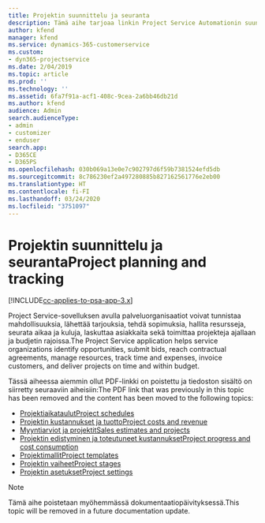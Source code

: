 ```yaml
---
title: Projektin suunnittelu ja seuranta
description: Tämä aihe tarjoaa linkin Project Service Automationin suunnitteluun ja seurantaan.
author: kfend
manager: kfend
ms.service: dynamics-365-customerservice
ms.custom:
- dyn365-projectservice
ms.date: 2/04/2019
ms.topic: article
ms.prod: ''
ms.technology: ''
ms.assetid: 6fa7f91a-acf1-408c-9cea-2a6bb46db21d
ms.author: kfend
audience: Admin
search.audienceType:
- admin
- customizer
- enduser
search.app:
- D365CE
- D365PS
ms.openlocfilehash: 030b069a13e0e7c902797d6f59b7381524efd5db
ms.sourcegitcommit: 8c786230ef2a497280885b827162561776e2eb00
ms.translationtype: HT
ms.contentlocale: fi-FI
ms.lasthandoff: 03/24/2020
ms.locfileid: "3751097"
---
```

# <a name="project-planning-and-tracking"></a><span data-ttu-id="a28cb-103">Projektin suunnittelu ja seuranta</span><span class="sxs-lookup"><span data-stu-id="a28cb-103">Project planning and tracking</span></span>

[!INCLUDE[cc-applies-to-psa-app-3.x](../../includes/cc-applies-to-psa-app-3x.md)]

<span data-ttu-id="a28cb-104">Project Service-sovelluksen avulla palveluorganisaatiot voivat tunnistaa mahdollisuuksia, lähettää tarjouksia, tehdä sopimuksia, hallita resursseja, seurata aikaa ja kuluja, laskuttaa asiakkaita sekä toimittaa projekteja ajallaan ja budjetin rajoissa.</span><span class="sxs-lookup"><span data-stu-id="a28cb-104">The Project Service application helps service organizations identify opportunities, submit bids, reach contractual agreements, manage resources, track time and expenses, invoice customers, and deliver projects on time and within budget.</span></span> 

<span data-ttu-id="a28cb-105">Tässä aiheessa aiemmin ollut PDF-linkki on poistettu ja tiedoston sisältö on siirretty seuraaviin aiheisiin:</span><span class="sxs-lookup"><span data-stu-id="a28cb-105">The PDF link that was previously in this topic has been removed and the content has been moved to the following topics:</span></span>

- [<span data-ttu-id="a28cb-106">Projektiaikataulut</span><span class="sxs-lookup"><span data-stu-id="a28cb-106">Project schedules</span></span>](../project-creating.md)
- [<span data-ttu-id="a28cb-107">Projektin kustannukset ja tuotto</span><span class="sxs-lookup"><span data-stu-id="a28cb-107">Project costs and revenue</span></span>](../project-estimating.md)
- [<span data-ttu-id="a28cb-108">Myyntiarviot ja projektit</span><span class="sxs-lookup"><span data-stu-id="a28cb-108">Sales estimates and projects</span></span>](../project-leveraging.md)
- [<span data-ttu-id="a28cb-109">Projektin edistyminen ja toteutuneet kustannukset</span><span class="sxs-lookup"><span data-stu-id="a28cb-109">Project progress and cost consumption</span></span>](../project-tracking.md)
- [<span data-ttu-id="a28cb-110">Projektimallit</span><span class="sxs-lookup"><span data-stu-id="a28cb-110">Project templates</span></span>](../project-templates.md)
- [<span data-ttu-id="a28cb-111">Projektin vaiheet</span><span class="sxs-lookup"><span data-stu-id="a28cb-111">Project stages</span></span>](../project-stages.md)
- [<span data-ttu-id="a28cb-112">Projektin asetukset</span><span class="sxs-lookup"><span data-stu-id="a28cb-112">Project settings</span></span>](../project-settings.md)

> [!NOTE]
> <span data-ttu-id="a28cb-113">Tämä aihe poistetaan myöhemmässä dokumentaatiopäivityksessä.</span><span class="sxs-lookup"><span data-stu-id="a28cb-113">This topic will be removed in a future documentation update.</span></span> 
